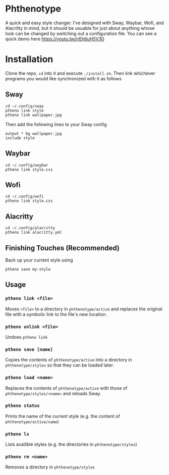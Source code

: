 # Phthenotype
A quick and easy style changer. I've designed with Sway, Waybar, Wofi, and Alacritty in mind, but it should be usuable for just about anything whose look can be changed by switching out a configuration file. You can see a quick demo here https://youtu.be/irEh6uH5V30

# Installation
Clone the repo, `cd` into it and execute `./install.sh`. Then link whichever programs you would like synchronized with it as follows

## Sway
```
cd ~/.config/sway
ptheno link style
ptheno link wallpaper.jpg
```

Then add the following lines to your Sway config
```
output * bg wallpaper.jpg
include style
```

## Waybar
```
cd ~/.config/waybar
ptheno link style.css
```

## Wofi
```
cd ~/.config/wofi
ptheno link style.css
```

## Alacritty
```
cd ~/.config/alacritty
ptheno link alacritty.yml
```

## Finishing Touches (Recommended)
Back up your current style using
```
ptheno save my-style
```


## Usage
### `ptheno link <file>` 
Moves `<file>` to a directory in `phthenotype/active` and replaces the original file with a symbolic link to the file's new location.

### `ptheno unlink <file>`
Undoes `ptheno link`

### `ptheno save [name]`
Copies the contents of `phthenotype/active` into a directory in `phthenotype/styles` so that they can be loaded later.

### `ptheno load <name>`
Replaces the contents of `phthenotype/active` with those of `phthenotype/styles/<name>` and reloads Sway. 

### `ptheno status`
Prints the name of the current style (e.g. the content of `phthenotype/active/name`)

### `ptheno ls`
Lists availible styles (e.g. the directories in `phthenotype/styles`)

### `ptheno rm <name>`
Removes a directory in `phthenotype/styles`

